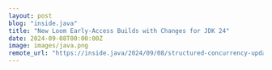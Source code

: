 ```yaml
---
layout: post
blog: "inside.java"
title: "New Loom Early-Access Builds with Changes for JDK 24"
date: 2024-09-08T00:00:00Z
image: images/java.png
remote_url: "https://inside.java/2024/09/08/structured-concurrency-update/"
---
```

